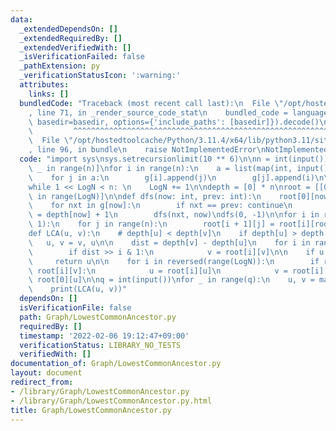 ```yaml
---
data:
  _extendedDependsOn: []
  _extendedRequiredBy: []
  _extendedVerifiedWith: []
  _isVerificationFailed: false
  _pathExtension: py
  _verificationStatusIcon: ':warning:'
  attributes:
    links: []
  bundledCode: "Traceback (most recent call last):\n  File \"/opt/hostedtoolcache/Python/3.11.4/x64/lib/python3.11/site-packages/onlinejudge_verify/documentation/build.py\"\
    , line 71, in _render_source_code_stat\n    bundled_code = language.bundle(stat.path,\
    \ basedir=basedir, options={'include_paths': [basedir]}).decode()\n          \
    \         ^^^^^^^^^^^^^^^^^^^^^^^^^^^^^^^^^^^^^^^^^^^^^^^^^^^^^^^^^^^^^^^^^^^^^^^^^^^^^^^^^\n\
    \  File \"/opt/hostedtoolcache/Python/3.11.4/x64/lib/python3.11/site-packages/onlinejudge_verify/languages/python.py\"\
    , line 96, in bundle\n    raise NotImplementedError\nNotImplementedError\n"
  code: "import sys\nsys.setrecursionlimit(10 ** 6)\n\nn = int(input())\ng = [[] for\
    \ _ in range(n)]\nfor i in range(n):\n    a = list(map(int, input().split()))[1:]\n\
    \    for j in a:\n        g[i].append(j)\n        g[j].append(i)\n\nLogN = 1\n\
    while 1 << LogN < n: \n    LogN += 1\n\ndepth = [0] * n\nroot = [[0] * n for _\
    \ in range(LogN)]\n\ndef dfs(now: int, prev: int):\n    root[0][now] = prev\n\
    \    for nxt in g[now]:\n        if nxt == prev: continue\n        depth[nxt]\
    \ = depth[now] + 1\n        dfs(nxt, now)\ndfs(0, -1)\n\nfor i in range(LogN -\
    \ 1):\n    for j in range(n):\n        root[i + 1][j] = root[i][root[i][j]]\n\n\
    def LCA(u, v):\n    # depth[u] < depth[v]\n    if depth[u] > depth[v]:\n     \
    \   u, v = v, u\n\n    dist = depth[v] - depth[u]\n    for i in range(LogN):\n\
    \        if dist >> i & 1:\n            v = root[i][v]\n\n    if u == v:\n   \
    \     return u\n\n    for i in reversed(range(LogN)):\n        if root[i][u] !=\
    \ root[i][v]:\n            u = root[i][u]\n            v = root[i][v]\n    return\
    \ root[0][u]\n\nq = int(input())\nfor _ in range(q):\n    u, v = map(int, input().split())\n\
    \    print(LCA(u, v))"
  dependsOn: []
  isVerificationFile: false
  path: Graph/LowestCommonAncestor.py
  requiredBy: []
  timestamp: '2022-02-06 19:12:47+09:00'
  verificationStatus: LIBRARY_NO_TESTS
  verifiedWith: []
documentation_of: Graph/LowestCommonAncestor.py
layout: document
redirect_from:
- /library/Graph/LowestCommonAncestor.py
- /library/Graph/LowestCommonAncestor.py.html
title: Graph/LowestCommonAncestor.py
---
```

